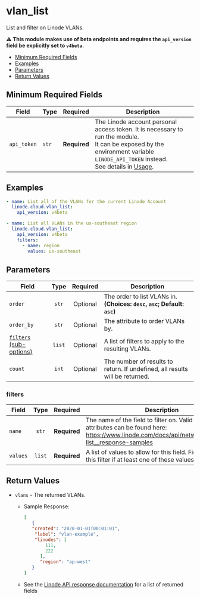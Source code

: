 # vlan_list

List and filter on Linode VLANs.

**:warning: This module makes use of beta endpoints and requires the `api_version` field be explicitly set to `v4beta`.**

- [Minimum Required Fields](#minimum-required-fields)
- [Examples](#examples)
- [Parameters](#parameters)
- [Return Values](#return-values)

## Minimum Required Fields
| Field       | Type  | Required     | Description                                                                                                                                                                                                              |
|-------------|-------|--------------|--------------------------------------------------------------------------------------------------------------------------------------------------------------------------------------------------------------------------|
| `api_token` | `str` | **Required** | The Linode account personal access token. It is necessary to run the module. <br/>It can be exposed by the environment variable `LINODE_API_TOKEN` instead. <br/>See details in [Usage](https://github.com/linode/ansible_linode?tab=readme-ov-file#usage). |

## Examples

```yaml
- name: List all of the VLANs for the current Linode Account
  linode.cloud.vlan_list:
    api_version: v4beta
```

```yaml
- name: List all VLANs in the us-southeast region
  linode.cloud.vlan_list:
    api_version: v4beta
    filters:
      - name: region
        values: us-southeast

```


## Parameters

| Field     | Type | Required | Description                                                                  |
|-----------|------|----------|------------------------------------------------------------------------------|
| `order` | <center>`str`</center> | <center>Optional</center> | The order to list VLANs in.  **(Choices: `desc`, `asc`; Default: `asc`)** |
| `order_by` | <center>`str`</center> | <center>Optional</center> | The attribute to order VLANs by.   |
| [`filters` (sub-options)](#filters) | <center>`list`</center> | <center>Optional</center> | A list of filters to apply to the resulting VLANs.   |
| `count` | <center>`int`</center> | <center>Optional</center> | The number of results to return. If undefined, all results will be returned.   |

### filters

| Field     | Type | Required | Description                                                                  |
|-----------|------|----------|------------------------------------------------------------------------------|
| `name` | <center>`str`</center> | <center>**Required**</center> | The name of the field to filter on. Valid filterable attributes can be found here: https://www.linode.com/docs/api/networking/#vlans-list__response-samples   |
| `values` | <center>`list`</center> | <center>**Required**</center> | A list of values to allow for this field. Fields will pass this filter if at least one of these values matches.   |

## Return Values

- `vlans` - The returned VLANs.

    - Sample Response:
        ```json
        [
           {
           "created": "2020-01-01T00:01:01",
            "label": "vlan-example",
            "linodes": [
                111,
                222
              ],
              "region": "ap-west"
           }
        ]
        ```
    - See the [Linode API response documentation](https://www.linode.com/docs/api/networking/#vlans-list__response-samples) for a list of returned fields


